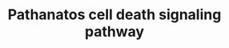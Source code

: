 ---
annotations:
- id: PW:0000275
  parent: regulatory pathway
  type: Pathway Ontology
  value: cell death pathway
- id: PW:0000004
  parent: regulatory pathway
  type: Pathway Ontology
  value: regulatory pathway
authors:
- Duan
- AlexanderPico
citedin: ''
communities: []
description: This is pathway is an illustration for pathanatos. Parthanatos is a cell
  death signaling pathway in which excessive oxidative damage to DNA leads to over-activation
  of poly(ADP-ribose) polymerase (PARP). PARP then generates the formation of large
  poly(ADP-ribose) polymers that induce the release of apoptosis-inducing factor from
  the outer mitochondrial membrane.
last-edited: 2025-08-16
ndex: null
organisms:
- Homo sapiens
redirect_from:
- /index.php/Pathway:WP5585
- /instance/WP5585
- /instance/WP5585_r140386
revision: r140386
schema-jsonld:
- '@context': https://schema.org/
  '@id': https://wikipathways.github.io/pathways/WP5585.html
  '@type': Dataset
  creator:
    '@type': Organization
    name: WikiPathways
  description: This is pathway is an illustration for pathanatos. Parthanatos is a
    cell death signaling pathway in which excessive oxidative damage to DNA leads
    to over-activation of poly(ADP-ribose) polymerase (PARP). PARP then generates
    the formation of large poly(ADP-ribose) polymers that induce the release of apoptosis-inducing
    factor from the outer mitochondrial membrane.
  keywords:
  - ADP-riboses
  - AIFM1
  - Double-stranded DNA
  - MIF
  - 'NO'
  - Nicotinamide adenine dinucleotide(NAD+)
  - ONOO-
  - PARP1
  - ROS
  - superoxide anion radical
  license: CC0
  name: Pathanatos cell death signaling pathway
seo: CreativeWork
title: Pathanatos cell death signaling pathway
wpid: WP5585
---